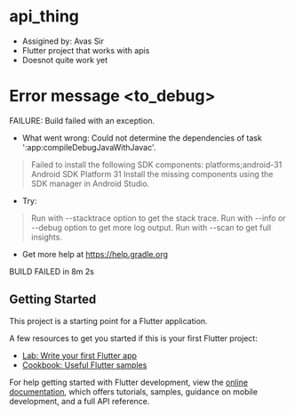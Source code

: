 # api_thing

- Assigined by: Avas Sir
- Flutter project that works with apis
- Doesnot quite work yet

# Error message <to_debug>
FAILURE: Build failed with an exception.

* What went wrong:
Could not determine the dependencies of task ':app:compileDebugJavaWithJavac'.
> Failed to install the following SDK components:
      platforms;android-31 Android SDK Platform 31
  Install the missing components using the SDK manager in Android Studio.


* Try:
> Run with --stacktrace option to get the stack trace.
> Run with --info or --debug option to get more log output.
> Run with --scan to get full insights.

* Get more help at https://help.gradle.org

BUILD FAILED in 8m 2s


## Getting Started

This project is a starting point for a Flutter application.

A few resources to get you started if this is your first Flutter project:

- [Lab: Write your first Flutter app](https://docs.flutter.dev/get-started/codelab)
- [Cookbook: Useful Flutter samples](https://docs.flutter.dev/cookbook)

For help getting started with Flutter development, view the
[online documentation](https://docs.flutter.dev/), which offers tutorials,
samples, guidance on mobile development, and a full API reference.
